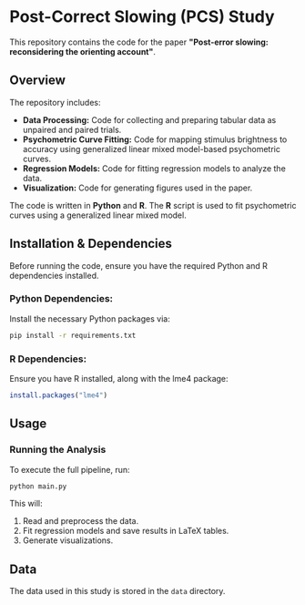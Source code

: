 # **Post-Correct Slowing (PCS) Study**  

This repository contains the code for the paper **"Post-error slowing: reconsidering the orienting account"**.  

## **Overview**  
The repository includes:  
- **Data Processing:** Code for collecting and preparing tabular data as unpaired and paired trials.  
- **Psychometric Curve Fitting:** Code for mapping stimulus brightness to accuracy using generalized linear mixed model-based psychometric curves.  
- **Regression Models:** Code for fitting regression models to analyze the data.  
- **Visualization:** Code for generating figures used in the paper.  

The code is written in **Python** and **R**. The **R** script is used to fit psychometric curves using a generalized linear mixed model.  

## **Installation & Dependencies**  
Before running the code, ensure you have the required Python and R dependencies installed.  

### **Python Dependencies:**  
Install the necessary Python packages via:  
```bash
pip install -r requirements.txt
```
### **R Dependencies:**  
Ensure you have R installed, along with the lme4 package:
```R
install.packages("lme4")
```

## **Usage**

### **Running the Analysis**

To execute the full pipeline, run:
```bash
python main.py
```
This will:
1. Read and preprocess the data.
2. Fit regression models and save results in LaTeX tables.
3. Generate visualizations.

## **Data**

The data used in this study is stored in the `data` directory.